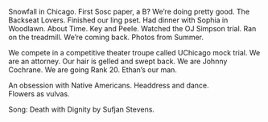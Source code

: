Snowfall in Chicago. First Sosc paper, a B? We’re doing pretty good. The Backseat Lovers. Finished our ling pset. Had dinner with Sophia in Woodlawn. About Time. Key and Peele. Watched the OJ Simpson trial. Ran on the treadmill. We’re coming back. Photos from Summer.

We compete in a competitive theater troupe called UChicago mock trial. We are an attorney. Our hair is gelled and swept back. We are Johnny Cochrane. We are going Rank 20\. Ethan’s our man. 

An obsession with Native Americans. Headdress and dance.  
Flowers as vulvas.

Song: Death with Dignity by Sufjan Stevens.